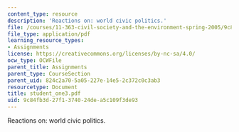 ```yaml
---
content_type: resource
description: 'Reactions on: world civic politics.'
file: /courses/11-363-civil-society-and-the-environment-spring-2005/9c84fb3d27f1374024dea5c109f3de93_student_one3.pdf
file_type: application/pdf
learning_resource_types:
- Assignments
license: https://creativecommons.org/licenses/by-nc-sa/4.0/
ocw_type: OCWFile
parent_title: Assignments
parent_type: CourseSection
parent_uid: 824c2a70-5a05-227e-14e5-2c372c0c3ab3
resourcetype: Document
title: student_one3.pdf
uid: 9c84fb3d-27f1-3740-24de-a5c109f3de93
---
```

Reactions on: world civic politics.